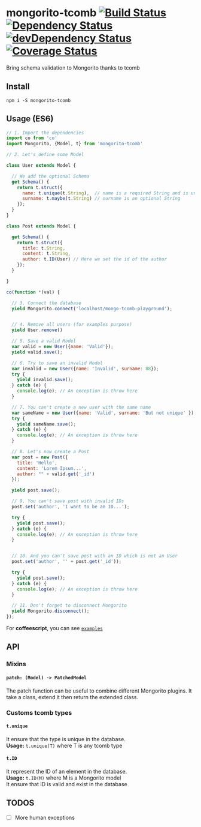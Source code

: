 # mongorito-tcomb [![Build Status](https://travis-ci.org/xouabita/mongorito-tcomb.svg?branch=master)](https://travis-ci.org/xouabita/mongorito-tcomb) [![Dependency Status](https://david-dm.org/xouabita/mongorito-tcomb.svg)](https://david-dm.org/xouabita/mongorito-tcomb) [![devDependency Status](https://david-dm.org/alanshaw/david/dev-status.svg)](https://david-dm.org/alanshaw/david#info=devDependencies) [![Coverage Status](https://coveralls.io/repos/github/xouabita/mongorito-tcomb/badge.svg?branch=master)](https://coveralls.io/github/xouabita/mongorito-tcomb?branch=master)
Bring schema validation to Mongorito thanks to tcomb

Install
-------

`npm i -S mongorito-tcomb`

Usage (ES6)
-----------

~~~js
// 1. Import the dependencies
import co from 'co'
import Mongorito, {Model, t} from 'mongorito-tcomb'

// 2. Let's define some Model

class User extends Model {

  // We add the optional Schema
  get Schema() {
    return t.struct({
      name: t.unique(t.String),  // name is a required String and is unique
      surname: t.maybe(t.String) // surname is an optional String
    });
  }
}

class Post extends Model {

  get Schema() {
    return t.struct({
      title: t.String,
      content: t.String,
      author: t.ID(User) // Here we set the id of the author
    });
  }

}

co(function *(val) {

  // 3. Connect the database
  yield Mongorito.connect('localhost/mongo-tcomb-playground');


  // 4. Remove all users (for examples purpose)
  yield User.remove()

  // 5. Save a valid Model
  var valid = new User({name: 'Valid'});
  yield valid.save();

  // 6. Try to save an invalid Model
  var invalid = new User({name: 'Invalid', surname: 88});
  try {
    yield invalid.save();
  } catch (e) {
    console.log(e); // An exception is throw here
  }

  // 7. You can't create a new user with the same name
  var sameName = new User({name: 'Valid', surname: 'But not unique' });
  try {
    yield sameName.save();
  } catch (e) {
    console.log(e); // An exception is throw here
  }

  // 8. Let's now create a Post
  var post = new Post({
    title: 'Hello',
    content: 'Lorem Ipsum...',
    author: "" + valid.get('_id')
  });

  yield post.save();

  // 9. You can't save post with invalid IDs
  post.set('author', 'I want to be an ID...');

  try {
    yield post.save();
  } catch (e) {
    console.log(e); // An exception is throw here
  }


  // 10. And you can't save post with an ID which is not an User
  post.set('author', '' + post.get('_id'));

  try {
    yield post.save();
  } catch (e) {
    console.log(e); // An exception is throw here
  }

  // 11. Don't forget to disconnect Mongorito
  yield Mongorito.disconnect();
});

~~~

For **coffeescript**, you can see [`examples`](https://github.com/xouabita/mongorito-tcomb/blob/master/examples/)

API
---

### Mixins

#### `patch: (Model) -> PatchedModel`

The patch function can be useful to combine different Mongorito plugins. It take a class,
extend it then return the extended class.

### Customs tcomb types

#### `t.unique`

It ensure that the type is unique in the database.  
**Usage:** `t.unique(T)` where T is any tcomb type

#### `t.ID`

It represent the ID of an element in the database.  
**Usage:** `t.ID(M)` where M is a Mongorito model  
It ensure that ID is valid and exist in the database

TODOS
-----

- [ ] More human exceptions
